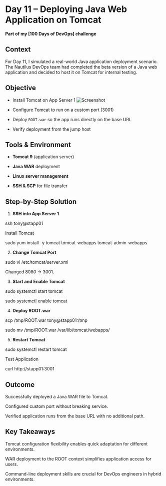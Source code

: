 # Day 11 – Deploying Java Web Application on Tomcat

**Part of my [100 Days of DevOps] challenge**

## Context
For Day 11, I simulated a real-world Java application deployment scenario. The Nautilus DevOps team had completed the beta version of a Java web application and decided to host it on Tomcat for internal testing.

## Objective
- Install Tomcat on App Server 1
![Screenshot](screenshots/install-tomcat.png)

- Configure Tomcat to run on a custom port (3001)

- Deploy `ROOT.war` so the app runs directly on the base URL

- Verify deployment from the jump host

## Tools & Environment

- **Tomcat 9** (application server)

- **Java WAR** deployment

- **Linux server management**

- **SSH & SCP** for file transfer

## Step-by-Step Solution

1. **SSH into App Server 1**

ssh tony@stapp01

Install Tomcat

sudo yum install -y tomcat tomcat-webapps tomcat-admin-webapps

2. **Change Tomcat Port**

sudo vi /etc/tomcat/server.xml

Changed 8080 → 3001.

3. **Start and Enable Tomcat**

sudo systemctl start tomcat

sudo systemctl enable tomcat

4. **Deploy ROOT.war**

scp /tmp/ROOT.war tony@stapp01:/tmp

sudo mv /tmp/ROOT.war /var/lib/tomcat/webapps/

5. **Restart Tomcat**

sudo systemctl restart tomcat

Test Application

curl http://stapp01:3001

## Outcome
Successfully deployed a Java WAR file to Tomcat.

Configured custom port without breaking service.

Verified application runs from the base URL with no additional path.

## Key Takeaways
Tomcat configuration flexibility enables quick adaptation for different environments.

WAR deployment to the ROOT context simplifies application access for users.

Command-line deployment skills are crucial for DevOps engineers in hybrid environments.
